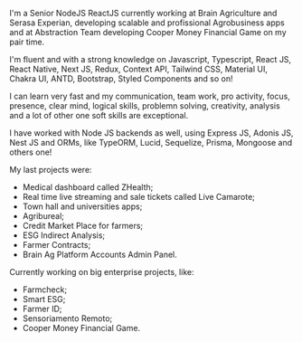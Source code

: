 I'm a Senior NodeJS ReactJS currently working at Brain Agriculture and Serasa Experian, developing scalable and profissional Agrobusiness apps and at Abstraction Team developing Cooper Money Financial Game on my pair time.

I'm fluent and with a strong knowledge on Javascript, Typescript, React JS, React Native, Next JS, Redux, Context API, Tailwind CSS, Material UI, Chakra UI, ANTD, Bootstrap, Styled Components and so on!

I can learn very fast and my communication, team work, pro activity, focus, presence, clear mind, logical skills, problemn solving, creativity, analysis and a lot of other one soft skills are exceptional.

I have worked with Node JS backends as well, using Express JS, Adonis JS, Nest JS and ORMs, like TypeORM, Lucid, Sequelize, Prisma, Mongoose and others one!

My last projects were: 
- Medical dashboard called ZHealth;
- Real time live streaming and sale tickets called Live Camarote;
- Town hall and universities apps;
- Agribureal;
- Credit Market Place for farmers;
- ESG Indirect Analysis;
- Farmer Contracts;
- Brain Ag Platform Accounts Admin Panel.

Currently working on big enterprise projects, like:
- Farmcheck;
- Smart ESG;
- Farmer ID;
- Sensoriamento Remoto;
- Cooper Money Financial Game.
